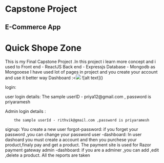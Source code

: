 <h1>Capstone Project</h1>
<h2>E-Commerce App </h2>
<h1 style="text-color🟦">Quick Shope Zone </h1>
This is my Final Capstone Project .In this project i learn more concept and i used to 
Front end - ReactJS
Back end - Expressjs
Database - Mongodb as Mongooese
I have used lot of pages in project and you create your account and use it better way
Dashboard :<<Image src="Screenshot(37).pnp" fluid />
![alt text](<Screenshot (37).png>)



login:
<p>
user login details:
        The sample userID - priya12@gmail.com , password is priyaramesh</p>
 Admin login details :

        the sample userId - rithvik@gmail.com ,password is priyaramesh 
signup: You create a new user
forgot-password: if you forget your password ,you can change your password
user -dashboard:
    In user dashoard you must create a account and then you purchese your product,finaly pay and get a product.
    The payment site is used for Razor payment gateway 
admin -dashboard:
    if you are a adminer ,you can add ,edit ,delete a product.
All the reports are taken

